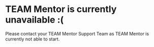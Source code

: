 # TEAM Mentor is currently unavailable :(
Please contact your TEAM Mentor Support Team as TEAM Mentor is currently not able to start.